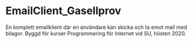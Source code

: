 # EmailClient_Gasellprov

En komplett emailklient där en användare kan skicka och ta emot mail med bilagor. Byggd för kurser Programmering för Internet vid SU, hösten 2020.
